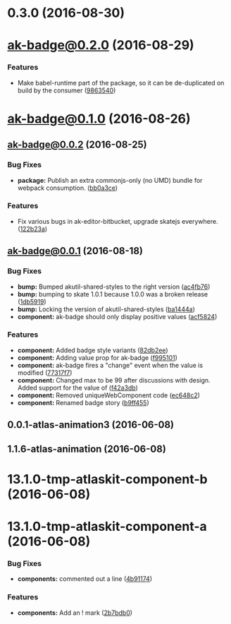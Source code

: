 <a name="0.3.0"></a>
# 0.3.0 (2016-08-30)



<a name="ak-badge@0.2.0"></a>
# ak-badge@0.2.0 (2016-08-29)


### Features

* Make babel-runtime part of the package, so it can be de-duplicated on build by the consumer ([9863540](https://bitbucket.org/atlassian/atlaskit/commits/9863540))



<a name="ak-badge@0.1.0"></a>
# ak-badge@0.1.0 (2016-08-26)



<a name="ak-badge@0.0.2"></a>
## ak-badge@0.0.2 (2016-08-25)


### Bug Fixes

* **package:** Publish an extra commonjs-only (no UMD) bundle for webpack consumption. ([bb0a3ce](https://bitbucket.org/atlassian/atlaskit/commits/bb0a3ce))


### Features

* Fix various bugs in ak-editor-bitbucket, upgrade skatejs everywhere. ([122b23a](https://bitbucket.org/atlassian/atlaskit/commits/122b23a))



<a name="ak-badge@0.0.1"></a>
## ak-badge@0.0.1 (2016-08-18)


### Bug Fixes

* **bump:** Bumped akutil-shared-styles to the right version ([ac4fb76](https://bitbucket.org/atlassian/atlaskit/commits/ac4fb76))
* **bump:** bumping to skate 1.0.1 because 1.0.0 was a broken release ([1db5919](https://bitbucket.org/atlassian/atlaskit/commits/1db5919))
* **bump:** Locking the version of akutil-shared-styles ([ba1444a](https://bitbucket.org/atlassian/atlaskit/commits/ba1444a))
* **component:** ak-badge should only display positive values ([acf5824](https://bitbucket.org/atlassian/atlaskit/commits/acf5824))


### Features

* **component:** Added badge style variants ([82db2ee](https://bitbucket.org/atlassian/atlaskit/commits/82db2ee))
* **component:** Adding value prop for ak-badge ([f995101](https://bitbucket.org/atlassian/atlaskit/commits/f995101))
* **component:** ak-badge fires a "change" event when the value is modified ([77317f7](https://bitbucket.org/atlassian/atlaskit/commits/77317f7))
* **component:** Changed max to be 99 after discussions with design. Added support for the value of ([f42a3db](https://bitbucket.org/atlassian/atlaskit/commits/f42a3db))
* **component:** Removed uniqueWebComponent code ([ec648c2](https://bitbucket.org/atlassian/atlaskit/commits/ec648c2))
* **component:** Renamed badge story ([b9ff455](https://bitbucket.org/atlassian/atlaskit/commits/b9ff455))



<a name="0.0.1-atlas-animation3"></a>
## 0.0.1-atlas-animation3 (2016-06-08)



<a name="1.1.6-atlas-animation"></a>
## 1.1.6-atlas-animation (2016-06-08)



<a name="13.1.0-tmp-atlaskit-component-b"></a>
# 13.1.0-tmp-atlaskit-component-b (2016-06-08)



<a name="13.1.0-tmp-atlaskit-component-a"></a>
# 13.1.0-tmp-atlaskit-component-a (2016-06-08)


### Bug Fixes

* **components:** commented out a line ([4b91174](https://bitbucket.org/atlassian/atlaskit/commits/4b91174))


### Features

* **components:** Add an ! mark ([2b7bdb0](https://bitbucket.org/atlassian/atlaskit/commits/2b7bdb0))




